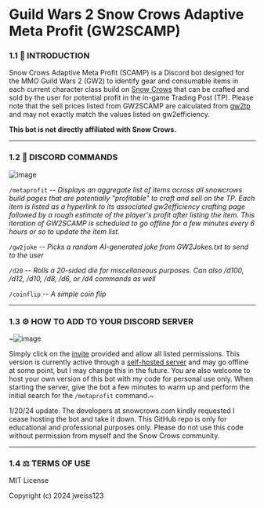 # Guild Wars 2 Snow Crows Adaptive Meta Profit (GW2SCAMP)

### 1.1 📣 INTRODUCTION

Snow Crows Adaptive Meta Profit (SCAMP) is a Discord bot designed for the MMO Guild Wars 2 (GW2) to identify gear and consumable items in each current character class build on [Snow Crows](https://snowcrows.com/builds/) that can be crafted and sold by the user for potential profit in the in-game Trading Post (TP). Please note that the sell prices listed from GW2SCAMP are calculated from [gw2tp](https://www.gw2tp.com/recipes) and may not exactly match the values listed on gw2efficiency. 

**This bot is not directly affiliated with Snow Crows.**

--------------------------------------------
### 1.2 🤖 DISCORD COMMANDS

![image](https://github.com/jweiss123/GW2SCAMP/assets/142450649/d96db4b1-ec38-46da-8304-57e18e8ed008)

`/metaprofit` -- *Displays an aggregate list of items across all snowcrows build pages that are potentially "profitable" to craft and sell on the TP. Each item is listed as a hyperlink to its associated gw2efficiency crafting page followed by a rough estimate of the player's profit after listing the item. This iteration of GW2SCAMP is scheduled to go offline for a few minutes every 6 hours or so to update the item list.*

`/gw2joke` -- *Picks a random AI-generated joke from GW2Jokes.txt to send to the user*

`/d20` -- *Rolls a 20-sided die for miscellaneous purposes. Can also /d100, /d12, /d10, /d8, /d6, or /d4 commands as well*

`/coinflip` -- *A simple coin flip*

--------------------------------------------

### 1.3 ⚙️ HOW TO ADD TO YOUR DISCORD SERVER

~![image](https://github.com/jweiss123/GW2SCAMP/assets/142450649/0bf4a009-e91b-4ee6-ba93-fdc1b655a3c4)

Simply click on the [invite](https://google.com) provided and allow all listed permissions. This version is currently active through a [self-hosted server](https://bot-hosting.net/) and may go offline at some point, but I may change this in the future. You are also welcome to host your own version of this bot with my code for personal use only. When starting the server, give the bot a few minutes to warm up and perform the initial search for the `/metaprofit` command.~

1/20/24 update:
The developers at snowcrows.com kindly requested I cease hosting the bot and take it down. This GitHub repo is only for educational and professional purposes only. Please do not use this code without permission from myself and the Snow Crows community. 

--------------------------------------------

### 1.4 ⚖️ TERMS OF USE

MIT License

Copyright (c) 2024 jweiss123
